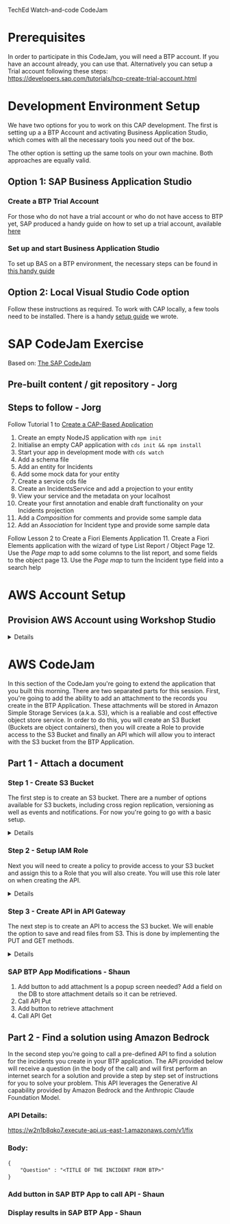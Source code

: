 TechEd Watch-and-code CodeJam

# Prerequisites
In order to participate in this CodeJam, you will need a BTP account.
If you have an account already, you can use that.
Alternatively you can setup a Trial account following these steps: https://developers.sap.com/tutorials/hcp-create-trial-account.html

# Development Environment Setup

We have two options for you to work on this CAP development. The first is setting up a a BTP Account and activating Business Application Studio, which comes with all the necessary tools you need out of the box. 

The other option is setting up the same tools on your own machine. Both approaches are equally valid.

## Option 1: SAP Business Application Studio

### Create a BTP Trial Account

For those who do not have a trial account or who do not have access to BTP yet, SAP produced a handy guide on how to set up a trial account, available [here](https://developers.sap.com/tutorials/hcp-create-trial-account.html)

### Set up and start Business Application Studio

To set up BAS on a BTP environment, the necessary steps can be found in [this handy guide](https://developers.sap.com/tutorials/set-up-bas.html)

## Option 2: Local Visual Studio Code option

Follow these instructions as required. To work with CAP locally, a few tools need to be installed. There is a handy [setup guide](/CAP/Setup.md) we wrote. 

# SAP CodeJam Exercise
Based on: [The SAP CodeJam](https://github.com/SAP-samples/cap-service-integration-codejam/tree/main/exercises/12-extend-fiori-ui-with-annotations)

## Pre-built content / git repository - Jorg

## Steps to follow - Jorg
Follow Tutorial 1 to [Create a CAP-Based Application](/CAP/CreateApplication.md)
1. Create an empty NodeJS application with `npm init`
2. Initialise an empty CAP application with `cds init && npm install`
3. Start your app in development mode with `cds watch`
3. Add a schema file
4. Add an entity for Incidents
5. Add some mock data for your entity 
6. Create a service cds file
7. Create an IncidentsService and add a projection to your entity
7. View your service and the metadata on your localhost
8. Create your first annotation and enable draft functionality on your Incidents projection
9. Add a *Composition* for comments and provide some sample data
10. Add an *Association* for Incident type and provide some sample data

Follow Lesson 2 to Create a Fiori Elements Application
11. Create a Fiori Elements application with the wizard of type List Report / Object Page
12. Use the *Page map* to add some columns to the list report, and some fields to the object page
13. Use the *Page map* to turn the Incident type field into a search help

# AWS Account Setup
## Provision AWS Account using Workshop Studio 

<details>

1. Access this URL or scan the QR code below: 

    **https://catalog.us-east-1.prod.workshops.aws/join?access-code=377a-0cdfa0-95** 

    ![Alt text](./images/image-60.png)

2. Select Email one-time password (OTP)

    ![Alt text](./images/image-61.png)

3. Provide an Email address that you have access to, then click on **Send passcode**.

    You can use your corporate or personal email address. 

    ![Alt text](./images/image-62.png)


4. Check your email for the passcode. 


    ![Alt text](./images/image-63.png)


5. Copy this 9-digit into the Passcode field, then click on **Sign in**. 

    ![Alt text](./images/image-64.png)

    ![Alt text](./images/image-65.png)

6. You will be prompted to Review and join the event. 

    ![Alt text](./images/image-66.png)

7. Scroll down to review all the Terms and conditions, then check the box for **I agree with the Terms and Conditions**, and click on **Join event**.

    ![Alt text](./images/image-67.png)


8. Now you'll be in your Event dashboard, which will look similar to the screenshot below. 

    For this CodeJam, you can ignore the top section of the menu on the left and the main content of the workshop. You have to click on the **Open AWS Console** link, as highlighted in RED below. 
    
    ![Alt text](./images/image-68.png) 

9. Once the link opens, you will be inside the AWS Console, where all services are available.

    You're now ready to go!

    ![Alt text](./images/image-69.png)

</details>

# AWS CodeJam 

In this section of the CodeJam you're going to extend the application that you built this morning. 
There are two separated parts for this session.
First, you're going to add the ability to add an attachment to the records you create in the BTP Application. These attachments will be stored in Amazon Simple Storage Services (a.k.a. S3), which is a realiable and cost effective object store service. 
In order to do this, you will create an S3 Bucket (Buckets are object containers), then you will create a Role to provide access to the S3 Bucket and finally an API which will allow you to interact with the S3 bucket from the BTP Application. 

## Part 1 - Attach a document
### Step 1 - Create S3 Bucket

The first step is to create an S3 bucket. There are a number of options available for S3 buckets, including cross region replication, versioning as well as events and notifications. For now you're going to go with a basic setup. 

<details>
1. Access S3 Console

Enter S3 in the search bar and select S3 from the dropdown menu.
![Alt text](./images/images/image.png)

2. Create bucket

On the main S3 console, click on the Crate bucket button on the right
![Alt text](./images/images/image-1.png)

3. Enter bucket name

Enter a bucket name. The bucket name needs to be unique across all AWS accounts. 
A good idea would be to call it <your_name-teched-codejam>.

![Alt text](./images/images/image-2.png)

4. Scroll down and click on Create bucket

![Alt text](./images/image-3.png)

5. Access the S3 bucket to retrieve the bucket resource name

This will be required on a subsequent step, when we need to provide authorise our API to access to the S3 Bucket
Click on the bucket name on the list
![Alt text](./images/image-4.png)

6. Select Properties

![Alt text](./images/image-5.png)

7. Copy the Amazone Resource Name (ARN)

Clicking on the button to the left of the name will copy the ARN.
![Alt text](./images/image-6.png)

That's the S3 bucket created. 
</details>

### Step 2 - Setup IAM Role

Next you will need to create a policy to provide access to your S3 bucket and assign this to a Role that you will also create. You will use this role later on when creating the API. 


<details>
1. Access IAM console

On the search bar, type IAM (Identity Access Management), and select IAM from the menu.

![Alt text](./images/image-7.png)

2. Create Policy

Select policies from the left side panel

 ![Alt text](./images/image-8.png)
 
Click on the Create policy button
 ![Alt text](./images/image-9.png)


Switch the policy editor to JSON clicking on the button 
![Alt text](./images/image-10.png)

Copy and paste the following policy in the Policy Editor.
Replace the resource with the ARN you copied before, or just replace the <your_bucket> text with the name of your bucket (without <>). Ensure that the /* are included at the end of the ARN.
This policy enables access to read and write objects from your S3 bucket as well as listing objects within the bucket. 

```
{
    "Version": "2012-10-17",
    "Statement": [
        {
            "Effect": "Allow",
            "Action": [
                "s3:PutObject",
                "s3:GetObject",
                "s3:ListBucket"		
            ],
            "Resource": "arn:aws:s3:::<your_bucket>/*"
        }
}
```

![Alt text](./images/image-11.png)

Click next and enter a policy name

![Alt text](./images/image-12.png)

Scroll down and click Create policy

![Alt text](./images/image-13.png)

You can now search and see your policy.

![Alt text](./images/image-14.png)

3. Create Role

Select the Roles menu entry from the side panel

![Alt text](./images/image-15.png)

Click Create role

![Alt text](./images/image-16.png)

On the next screen, select Custom trust policy. This will enable the role we're creating to be used by our API. The action sts:AssumeRole allows a service or instance to adopt a role while it is performing an action. The service "apigateway.amazonaws.com" specifies that we're allowing the API Gateway service to use this role. 
Copy the following code and paste it on the Custom trust policy section
```
{
    "Version": "2012-10-17",
    "Statement": [
        {
        "Sid": "",
        "Effect": "Allow",
        "Principal": {
            "Service": "apigateway.amazonaws.com"
        },
        "Action": "sts:AssumeRole"
        }
    ]
} 
```

![Alt text](./images/image-17.png)

Scroll down and click Next

![Alt text](./images/image-18.png)

On the next screen, you will add the policy you just created to this role. Search for the policy and select it using the checkbox next to the name. Click Next. 

![Alt text](./images/image-19.png)

Enter a name for your role

![Alt text](./images/image-20.png)

Scroll down and click Create role

![Alt text](./images/image-21.png)

4. Get Amazon Resource Name (ARN) for the role.

This will be required for to create the API. Search for your role and click on the name.

![Alt text](./images/image-22.png)

Copy the ARN. You can click on the button on the left to do so. 

![Alt text](./images/image-23.png)
</details>

### Step 3 - Create API in API Gateway

The next step is to create an API to access the S3 bucket. 
We will enable the option to save and read files from S3.
This is done by implementing the PUT and GET methods.

<details>


1. Access API Gateway

Search for API Gateway and click on the service on the menu

![Alt text](./images/image-24.png)

The API Gateway UI is going through a redesign. You're going to use the new console so click on the option at the top within the blue bar or the option on the left panel

![Alt text](./images/image-25.png)

2.  Create REST API

On the API Gateway screen, scroll down to REST API
![Alt text](./images/image-26.png)

Click Build

![Alt text](./images/image-27.png)

Select New API. Enter a name for your API. The endpoint type should be set to Regional. 
Click on Create API
![Alt text](./images/image-28.png)


3. Create Resources

The resources will allow us to map the URL call to the S3 Bucket and the file. 
Click on create resource

![Alt text](./images/image-29.png)

The first resource will be called {folder}. This will be used in the API URL to indicate the bucket name. 
Tick the CORS checkbox and click Create resource

![Alt text](./images/image-30.png)

Create another resource (ensure you have {folder} selected which would be by default after creating it)

![Alt text](./images/image-31.png)

This resource you're going to name it {item} and will represent the file name in the API call.
Ensure that /{folder}/ is the preceding resource. 
Tick the CORS checkbox and click Create resource

![Alt text](./images/image-32.png)


4. Create GET Method

Now you're going to create the GET method to read the files.
Click on Create method. Emsure you've selected {item} on the resources path on the left. This would be the default after creating the resource

![Alt text](./images/image-33.png)


On the next screen, first select GET as the method. This defines the GET method for the API we're creating.
Then click on the AWS Service box. 
Select the region us-east-1 and Simple Storage Service (S3) from the AWS Service from the respective dropdowns. 

![Alt text](./images/image-34.png)
 
Scroll down and select the GET method. This select the GET Method from the S3 service. 
Select the Use path override radio button as Action type.
In the Path override field enter {bucket}/{object}. This will define the path to call the S3 API and will allow you to map the resources defined previously.
In the execution role, enter the ARN for the role you created earlier. This allows the API to utilise the policies defined in the role when it is invoked. 
Click on Create method

![Alt text](./images/image-35.png)

The next step is to map the url parameters to the Bucket and Object parameters from our S3 bucket.
With the GET method selected on the tree on the left, click on Integration request (any of the two highlighted options)

 ![Alt text](./images/image-36.png)

Click Edit

![Alt text](./images/image-37.png)

Scroll down

![Alt text](./images/image-38.png)

Expand the URL path parameters and click add path parameter 

![Alt text](./images/image-39.png)

Add the two parameters as per the mapping below. This maps the folder and item (file) from the URL to the S3 bucket and object names.

    ```
    Name: bucket - Mapped from: method.request.path.folder 
    Name: object – Mapped from: method.request.path.item
    ```

Click Save

![Alt text](./images/image-40.png)


5. Create PUT Method

Next you will create the PUT method. The steps are the same as with the GET method, with the exception of selecting PUT instead of GET.
First click on {item} so you're on the right place and the Create method button will display on the right panel.

![Alt text](./images/image-41.png)

Click in Create method

![Alt text](./images/image-42.png)

Select the PUT method.
As before, select AWS Service, us-east-1 and Simple Storage Service (S3)

![Alt text](./images/image-43.png)

Scroll down and select the PUT method. 
Select Use path override, enter {bucket}/{object} and the ARN from your role.
Click Create method once you're done.

![Alt text](./images/image-44.png)

Next select Integration request from any of the two options.

![Alt text](./images/image-45.png)

Click Edit

![Alt text](./images/image-46.png)


Scroll down

![Alt text](./images/image-47.png)

Expand URL path paremeters and add the two parameters, same as with the GET Method. 


![Alt text](./images/image-48.png)

 ```
    Name: bucket - Mapped from: method.request.path.folder 
    Name: object – Mapped from: method.request.path.item
```

Click Save

![Alt text](./images/image-49.png)

6. Enable Binary media types

By default, binary media types are not permitted. 
In this case, you're going to enable PDF files. 
Click on API Settings on the left panel

![Alt text](./images/image-50.png)

Click on Manage media types

![Alt text](./images/image-51.png)

Click on Add binary media type

![Alt text](./images/image-52.png)

Enter application/pdf and click Save changes

![Alt text](./images/image-53.png)


7. Deploy API

Click on Resources on the left side panel

![Alt text](./images/image-54.png)

Click on the Deploy API button

![Alt text](./images/image-55.png)

Next you have to select a Stage. A stage allows you to have different versions of an API. This is commonly used to differentiate versions.

![Alt text](./images/image-56.png)

Since it is the first time you're deploying, you have to create a stage. Select New Stage from the dropdown

![Alt text](./images/image-57.png)

Enter a name (i.e.: v1). This will be used in the API URL.
Click on Deploy.

![Alt text](./images/image-58.png)

The API is now ready to be used. You can see the URL in the Invoke URL field

![Alt text](./images/image-59.png)

</details>

### SAP BTP App Modifications - Shaun
1. Add button to add attachment
Is a popup screen needed?
Add a field on the DB to store attachment details so it can be retrieved. 
3. Call API Put
4. Add button to retrieve attachment
5. Call API Get

## Part 2 - Find a solution using Amazon Bedrock

In the second step you're going to call a pre-defined API to find a solution for the incidents you create in your BTP application.
The API provided below will receive a question (in the body of the call) and will first perform an internet search for a solution and provide a step by step set of instructions for you to solve your problem. This API leverages the Generative AI capability provided by Amazon Bedrock and the Anthropic Claude Foundation Model. 

### API Details:

https://w2n1b8qko7.execute-api.us-east-1.amazonaws.com/v1/fix

### Body:

```
{
	"Question" : "<TITLE OF THE INCIDENT FROM BTP>"
}
```


### Add button in SAP BTP App to call API - Shaun


### Display results in SAP BTP App - Shaun

